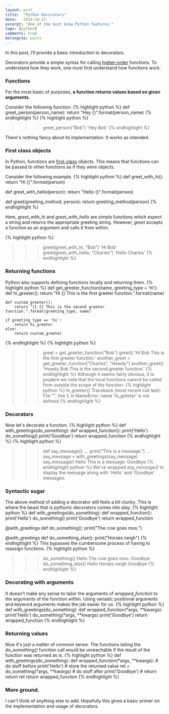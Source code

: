 ```yaml
---
layout: post
title:  "Python Decorators"
date:   2018-10-22
excerpt: "One of the must know Python features."
tags: [python]
comments: true
belongsto: posts
---
```

In this post, I’ll provide a basic introduction to decorators. 

Decorators provide a simple syntax for calling [higher-order](https://en.wikipedia.org/wiki/Higher-order_function) functions. To understand how they work, one must first understand how functions work.
### Functions
For the most basic of purposes, **a function returns values based on given arguments**.

Consider the following function.
{% highlight python %}
def greet_person(person_name):
	return "Hey {}".format(person_name)
{% endhighlight %}
{% highlight python %}
>>> greet_person("Bob") 
'Hey Bob'
{% endhighlight %}

There's nothing fancy about its implementation. It works as intended.
### First class objects
In Python, functions are [first-class](https://en.wikipedia.org/wiki/First-class_citizen) objects. This means that functions can be passed to other functions as if they were objects.

Consider the following example.
{% highlight python %}
def greet_with_hi():
	return "Hi {}".format(person)

def greet_with_hello(person):
	return "Hello {}".format(person)

def greet(greeting_method, person):
	return greeting_method(person)
{% endhighlight %}

Here, *greet_with_hi* and *greet_with_hello* are simple functions which expect a string and returns the appropriate greeting string.
However, *greet* accepts a function as an argument and calls it from within.

{% highlight python %}
>>> greet(greet_with_hi, "Bob")
'Hi Bob'
>>> greet(greet_with_hello, "Charles")
'Hello Charles'
{% endhighlight %}

### Returning functions
Python also supports defining functions locally and returning them.
{% highlight python %}
def get_greeter_function(name, greeting_type = 'hi'):
	def hi_greeter():
		return "Hi {} This is the first greeter function.".format(name)

	def custom_greeter():
		return "{} {} This is the second greeter function.".format(greeting_type, name)

	if greeting_type == 'hi':
		return hi_greeter
	else:
		return custom_greeter
{% endhighlight %}
{% highlight python %}
>>> greet = get_greeter_function("Bob")
>>> greet()
'Hi Bob This is the first greeter function.'
>>> another_greet = get_greeter_function("Charles", "Howdy")
>>> another_greet()
'Howdy Bob This is the second greeter function.'
{% endhighlight %}
Although it seems fairly obvious, it is prudent we note that the local functions cannot be called from outside the scope of the function.
{% highlight python %}
>>> hi_greeter()
Traceback (most recent call last):
  File "<stdin>", line 1, in <module>
NameError: name 'hi_greeter' is not defined
{% endhighlight %}
### Decorators
Now let's decorate a function.
{% highlight python %}
def with_greetings(do_something):
	def wrapped_function():
		print('Hello')
		do_something()
		print('Goodbye')
	return wrapped_function
{% endhighlight %}
{% highlight python %}
>>> def say_message():
...		print("This is a message.")
...
>>> say_message = with_greetings(say_message)
>>> say_message()
Hello
This is a message.
Goodbye
{% endhighlight python %}
We've wrapped *say_message()* to display the message along with 'Hello' and 'Goodbye' messages.
### Syntactic sugar
The above method of adding a decorator still feels a bit clunky. This is where the beast that is pythonic decorators comes into play.
{% highlight python %}
def with_greetings(do_something):
	def wrapped_function():
		print('Hello')
		do_something()
		print('Goodbye')
	return wrapped_function

@with_greetings
def do_something():
	print("The cow goes moo.")

@with_greetings
def do_something_else():
	print("Horses neigh")
{% endhighlight %}
This bypasses the cumbersome process of having to reassign functions.
{% highlight python %}
>>> do_something()
Hello
The cow goes moo.
Goodbye
>>> do_something_else()
Hello
Horses neigh
Goodbye
{% endhighlight %}
### Decorating with arguments
It doesn't make any sense to tailor the arguments of *wrapped_function* to the arguments of the function within. Using variadic positional arguments and keyword arguments makes the job easier for us.
{% highlight python %}
def with_greetings(do_something):
	def wrapped_function(*args, **kwargs):
		print('Hello')
		do_something(*args, **kwargs)
		print('Goodbye')
	return wrapped_function
{% endhighlight %}
### Returning values
Now it's just a matter of common sense. The functions tailing the *do_something()* function call would be unreachable if the result of the function was returned as is.
{% highlight python %}
def with_greetings(do_something):
	def wrapped_function(*args, **kwargs):
		# do stuff before
		print('Hello')
		# store the returned value
		ret = do_something(*args, **kwargs)
		# do stuff after
		print('Goodbye')
		# return
		return ret
	return wrapped_function
{% endhighlight %}

### More ground.
I can't think of anything else to add. Hopefully this gives a basic primer on the implementation and usage of decorators.
